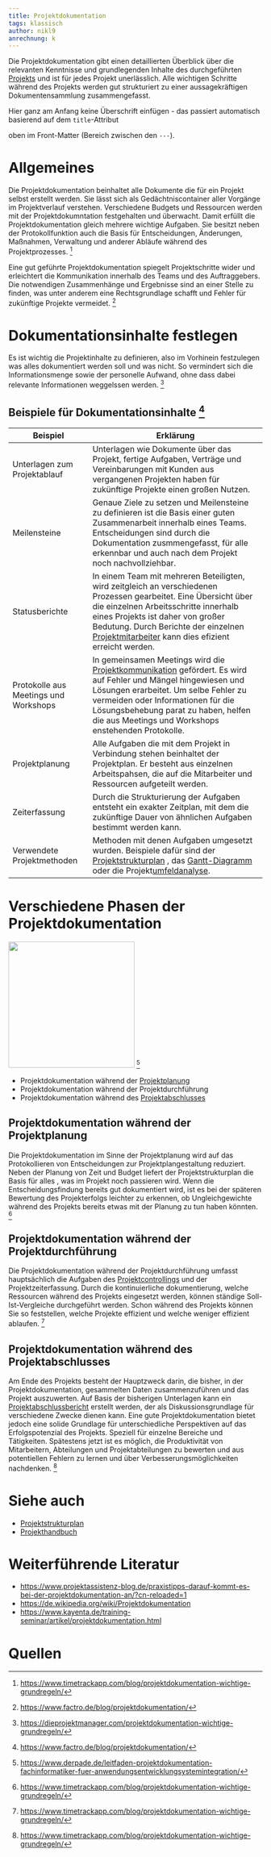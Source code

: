 ```yaml
---
title: Projektdokumentation
tags: klassisch
author: nikl9
anrechnung: k
---
```


Die Projektdokumentation gibt einen detaillierten Überblick über die relevanten Kenntnisse und grundlegenden Inhalte des durchgeführten [Projekts](Projekt.md) und ist für jedes Projekt unerlässlich. Alle wichtigen Schritte während des Projekts werden gut strukturiert zu einer aussagekräftigen Dokumentensammlung zusammengefasst.

Hier ganz am Anfang keine Überschrift einfügen - das passiert automatisch basierend auf dem `title`-Attribut

oben im Front-Matter (Bereich zwischen den `---`).

# Allgemeines


Die Projektdokumentation beinhaltet alle Dokumente die für ein Projekt selbst erstellt werden. Sie lässt sich als Gedächtniscontainer aller Vorgänge im Projektverlauf verstehen. Verschiedene Budgets und Ressourcen werden mit der Projektdokumntation festgehalten und überwacht. Damit erfüllt die Projektdokumentation gleich mehrere wichtige Aufgaben. Sie besitzt neben der Protokollfunktion auch die Basis für Entscheidungen, Änderungen, Maßnahmen, Verwaltung und anderer Abläufe während des Projektprozesses. [^1] 


Eine gut geführte Projektdokumentation spiegelt Projektschritte wider und erleichtert die Kommunikation innerhalb des Teams und des Auftraggebers. Die notwendigen Zusammenhänge und Ergebnisse sind an einer Stelle zu finden, was unter anderem eine Rechtsgrundlage schafft und Fehler für zukünftige Projekte vermeidet. [^2]


# Dokumentationsinhalte festlegen


Es ist wichtig die Projektinhalte zu definieren, also im Vorhinein festzulegen was alles dokumentiert werden soll und was nicht. So vermindert sich die Informationsmenge sowie der personelle Aufwand, ohne dass dabei relevante Informationen weggelssen werden. [^3]


## Beispiele für Dokumentationsinhalte [^4]


| Beispiel         | Erklärung     |
| ------------ | ------------- |
| Unterlagen zum Projektablauf  |   Unterlagen wie Dokumente über das Projekt, fertige Aufgaben, Verträge und Vereinbarungen mit Kunden aus vergangenen Projekten haben für zukünftige Projekte einen großen Nutzen.|
| Meilensteine  | Genaue Ziele zu setzen und Meilensteine zu definieren ist die Basis einer guten Zusammenarbeit innerhalb eines Teams. Entscheidungen sind durch die Dokumentation zusmmengefasst, für alle erkennbar und auch nach dem Projekt noch nachvollziehbar.  |
| Statusberichte | In einem Team mit mehreren Beteiligten, wird zeitgleich an verschiedenen Prozessen gearbeitet. Eine Übersicht über die einzelnen Arbeitsschritte innerhalb eines Projekts ist daher von großer Bedutung. Durch Berichte der einzelnen [Projektmitarbeiter](Projektmitarbeiter.md) kann dies efizient erreicht werden.  |
| Protokolle aus Meetings und Workshops | In gemeinsamen Meetings wird die [Projektkommunikation](Projektkommunikation.md) gefördert. Es wird auf Fehler und Mängel hingewiesen und Lösungen erarbeitet. Um selbe Fehler zu vermeiden oder Informationen für die Lösungsbehebung parat zu haben, helfen die aus Meetings und Workshops enstehenden Protokolle. |
| Projektplanung | Alle Aufgaben die mit dem Projekt in Verbindung stehen beinhaltet der Projektplan. Er besteht aus einzelnen Arbeitspahsen, die auf die Mitarbeiter und Ressourcen aufgeteilt werden. |
| Zeiterfassung | Durch die Strukturierung der Aufgaben entsteht ein exakter Zeitplan, mit dem die zukünftige Dauer von ähnlichen Aufgaben bestimmt werden kann. |
| Verwendete Projektmethoden | Methoden mit denen Aufgaben umgesetzt wurden. Beispiele dafür sind der [Projektstrukturplan](Projektstrukturplan.md) , das [Gantt-Diagramm](Gantt_Diagramme.md) oder die Projekt[umfeldanalyse](Umfeldanalyse.md). |


# Verschiedene Phasen der Projektdokumentation


<img src="https://www.derpade.de/wp-content/uploads/2016/01/Projektdokumentation.jpg" width="250"> [^5]


* Projektdokumentation während der [Projektplanung](Projektplanung.md)
* Projektdokumentation während der Projektdurchführung
* Projektdokumentation während des [Projektabschlusses](Projektabschluss.md)


## Projektdokumentation während der Projektplanung


Die Projektdokumentation im Sinne der Projektplanung wird auf das Protokollieren von Entscheidungen zur Projektplangestaltung reduziert. Neben der Planung von Zeit und Budget liefert der Projektstrukturplan die Basis für alles , was im Projekt noch passieren wird. Wenn die Entscheidungsfindung bereits gut dokumentiert wird, ist es bei der späteren Bewertung des Projekterfolgs leichter zu erkennen, ob Ungleichgewichte während des Projekts bereits etwas mit der Planung zu tun haben könnten. [^6]


## Projektdokumentation während der Projektdurchführung


Die Projektdokumentation während der Projektdurchführung umfasst hauptsächlich die Aufgaben des [Projektcontrollings](Projektcontrolling.md) und der Projektzeiterfassung. Durch die kontinuierliche dokumentierung, welche Ressourcen während des Projekts eingesetzt werden, können ständige Soll-Ist-Vergleiche durchgeführt werden. Schon während des Projekts können Sie so feststellen, welche Projekte effizient und welche weniger effizient ablaufen. [^7]


## Projektdokumentation während des Projektabschlusses


Am Ende des Projekts besteht der Hauptzweck darin, die bisher, in der Projektdokumentation, gesammelten Daten zusammenzuführen und das Projekt auszuwerten. Auf Basis der bisherigen Unterlagen kann ein [Projektabschlussbericht](Projektabschlussbericht.md) erstellt werden, der als Diskussionsgrundlage für verschiedene Zwecke dienen kann. Eine gute Projektdokumentation bietet jedoch eine solide Grundlage für unterschiedliche Perspektiven auf das Erfolgspotenzial des Projekts. Speziell für einzelne Bereiche und Tätigkeiten. Spätestens jetzt ist es möglich, die Produktivität von Mitarbeitern, Abteilungen und Projektabteilungen zu bewerten und aus potentiellen Fehlern zu lernen und über Verbesserungsmöglichkeiten nachdenken. [^8]


# Siehe auch


* [Projektstrukturplan](Projektstrukturplan.md)
* [Projekthandbuch](Projekthandbuch.md)


# Weiterführende Literatur


* https://www.projektassistenz-blog.de/praxistipps-darauf-kommt-es-bei-der-projektdokumentation-an/?cn-reloaded=1
* https://de.wikipedia.org/wiki/Projektdokumentation
* https://www.kayenta.de/training-seminar/artikel/projektdokumentation.html


# Quellen


[^1]: https://www.timetrackapp.com/blog/projektdokumentation-wichtige-grundregeln/
[^2]: https://www.factro.de/blog/projektdokumentation/
[^3]: https://dieprojektmanager.com/projektdokumentation-wichtige-grundregeln/
[^4]: https://www.factro.de/blog/projektdokumentation/
[^5]: https://www.derpade.de/leitfaden-projektdokumentation-fachinformatiker-fuer-anwendungsentwicklungsystemintegration/
[^6]: https://www.timetrackapp.com/blog/projektdokumentation-wichtige-grundregeln/
[^7]: https://www.timetrackapp.com/blog/projektdokumentation-wichtige-grundregeln/
[^8]: https://www.timetrackapp.com/blog/projektdokumentation-wichtige-grundregeln/

